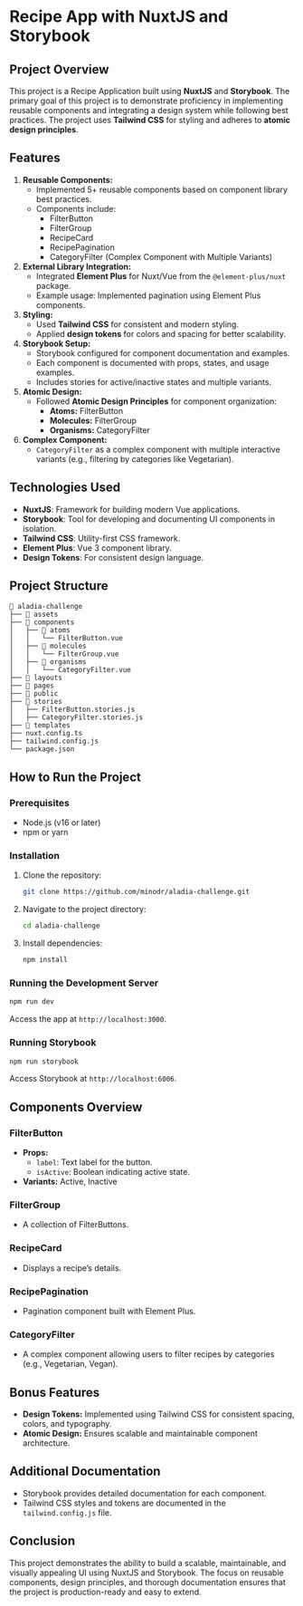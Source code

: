 # Recipe App with NuxtJS and Storybook

## Project Overview

This project is a Recipe Application built using **NuxtJS** and **Storybook**. The primary goal of this project is to demonstrate proficiency in implementing reusable components and integrating a design system while following best practices. The project uses **Tailwind CSS** for styling and adheres to **atomic design principles**.

## Features

1. **Reusable Components:**
   - Implemented 5+ reusable components based on component library best practices.
   - Components include:
     - FilterButton
     - FilterGroup
     - RecipeCard
     - RecipePagination
     - CategoryFilter (Complex Component with Multiple Variants)
2. **External Library Integration:**
   - Integrated **Element Plus** for Nuxt/Vue from the `@element-plus/nuxt` package.
   - Example usage: Implemented pagination using Element Plus components.
3. **Styling:**
   - Used **Tailwind CSS** for consistent and modern styling.
   - Applied **design tokens** for colors and spacing for better scalability.
4. **Storybook Setup:**
   - Storybook configured for component documentation and examples.
   - Each component is documented with props, states, and usage examples.
   - Includes stories for active/inactive states and multiple variants.
5. **Atomic Design:**
   - Followed **Atomic Design Principles** for component organization:
     - **Atoms:** FilterButton
     - **Molecules:** FilterGroup
     - **Organisms:** CategoryFilter
6. **Complex Component:**
   - `CategoryFilter` as a complex component with multiple interactive variants (e.g., filtering by categories like Vegetarian).

## Technologies Used

- **NuxtJS**: Framework for building modern Vue applications.
- **Storybook**: Tool for developing and documenting UI components in isolation.
- **Tailwind CSS**: Utility-first CSS framework.
- **Element Plus**: Vue 3 component library.
- **Design Tokens**: For consistent design language.

## Project Structure

```plaintext
📂 aladia-challenge
├── 📂 assets
├── 📂 components
│   ├── 📂 atoms
│   │   └── FilterButton.vue
│   ├── 📂 molecules
│   │   └── FilterGroup.vue
│   ├── 📂 organisms
│   │   └── CategoryFilter.vue
├── 📂 layouts
├── 📂 pages
├── 📂 public
├── 📂 stories
│   ├── FilterButton.stories.js
│   ├── CategoryFilter.stories.js
├── 📂 templates
├── nuxt.config.ts
├── tailwind.config.js
└── package.json
```

## How to Run the Project

### Prerequisites

- Node.js (v16 or later)
- npm or yarn

### Installation

1. Clone the repository:
   ```bash
   git clone https://github.com/minodr/aladia-challenge.git
   ```
2. Navigate to the project directory:
   ```bash
   cd aladia-challenge
   ```
3. Install dependencies:
   ```bash
   npm install
   ```

### Running the Development Server

```bash
npm run dev
```

Access the app at `http://localhost:3000`.

### Running Storybook

```bash
npm run storybook
```

Access Storybook at `http://localhost:6006`.

## Components Overview

### FilterButton

- **Props:**
  - `label`: Text label for the button.
  - `isActive`: Boolean indicating active state.
- **Variants:** Active, Inactive

### FilterGroup

- A collection of FilterButtons.

### RecipeCard

- Displays a recipe’s details.

### RecipePagination

- Pagination component built with Element Plus.

### CategoryFilter

- A complex component allowing users to filter recipes by categories (e.g., Vegetarian, Vegan).

## Bonus Features

- **Design Tokens:** Implemented using Tailwind CSS for consistent spacing, colors, and typography.
- **Atomic Design:** Ensures scalable and maintainable component architecture.

## Additional Documentation

- Storybook provides detailed documentation for each component.
- Tailwind CSS styles and tokens are documented in the `tailwind.config.js` file.

## Conclusion

This project demonstrates the ability to build a scalable, maintainable, and visually appealing UI using NuxtJS and Storybook. The focus on reusable components, design principles, and thorough documentation ensures that the project is production-ready and easy to extend.
